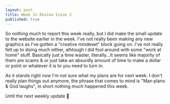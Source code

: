 ```yaml
---
layout: post
title: Week In Review Issue 3
published: true
---
```

So nothing much to report this week really, but I did make the small update to the website earlier in the week.  I've not really been making any new graphics as I've gotten a "creative mindeset" block going on.
I've not really felt up to doing much either, alhtough I did fool around with some "work at home" stuff.  Basically just a time waster, literally...It seems like majority of them are scams & or just take an absurdly amount of time to make a dollar or point or whatever it is to you need to turn in.

As it stands right now I'm not sure what my plans are for next week.  I don't really plan things out anymore, the phrase that comes to mind is "Man plans & God laughs", in short nothing much happened this week.

Until the next weekly update :wave: